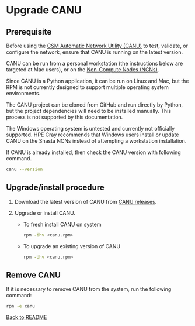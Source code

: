# Upgrade CANU

## Prerequisite

Before using the [CSM Automatic Network Utility (CANU)](../../../glossary.md#csm-automatic-network-utility-canu) to test, validate, or configure the network,
ensure that CANU is running on the latest version.

CANU can be run from a personal workstation (the instructions below are targeted at Mac users), or on the
[Non-Compute Nodes (NCNs)](../../../glossary.md#non-compute-node-ncn).

Since CANU is a Python application, it can be run on Linux and Mac, but the RPM is not currently designed to support multiple operating system environments.

The CANU project can be cloned from GitHub and run directly by Python, but the project dependencies will need to be installed manually. This process is not supported by
this documentation.

The Windows operating system is untested and currently not officially supported. HPE Cray recommends that Windows users install or update CANU on the Shasta NCNs
instead of attempting a workstation installation.

If CANU is already installed, then check the CANU version with following command.

```bash
canu --version
```

## Upgrade/install procedure

1. Download the latest version of CANU from [CANU releases](https://github.com/Cray-HPE/canu/releases).

1. Upgrade or install CANU.

   * To fresh install CANU on system

      ```bash
      rpm -ihv <canu.rpm>
      ```

   * To upgrade an existing version of CANU

      ```bash
      rpm -Uhv <canu.rpm>
      ```

## Remove CANU

If it is necessary to remove CANU from the system, run the following command:

```bash
rpm -e canu
```

[Back to README](index.md)
